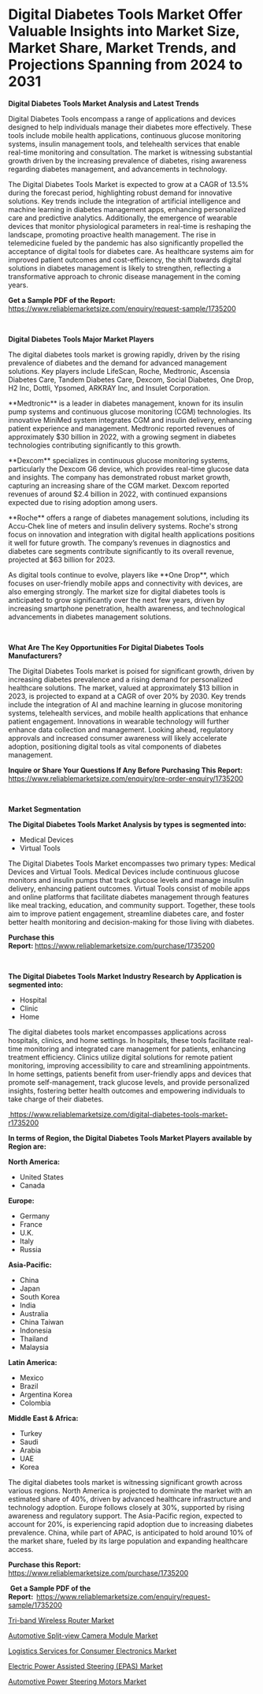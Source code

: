 <p><h1>Digital Diabetes Tools Market Offer Valuable Insights into Market Size, Market Share, Market Trends, and Projections Spanning from 2024 to 2031</h1></p><p><strong>Digital Diabetes Tools Market Analysis and Latest Trends</strong></p>
<p><p>Digital Diabetes Tools encompass a range of applications and devices designed to help individuals manage their diabetes more effectively. These tools include mobile health applications, continuous glucose monitoring systems, insulin management tools, and telehealth services that enable real-time monitoring and consultation. The market is witnessing substantial growth driven by the increasing prevalence of diabetes, rising awareness regarding diabetes management, and advancements in technology.</p><p>The Digital Diabetes Tools Market is expected to grow at a CAGR of 13.5% during the forecast period, highlighting robust demand for innovative solutions. Key trends include the integration of artificial intelligence and machine learning in diabetes management apps, enhancing personalized care and predictive analytics. Additionally, the emergence of wearable devices that monitor physiological parameters in real-time is reshaping the landscape, promoting proactive health management. The rise in telemedicine fueled by the pandemic has also significantly propelled the acceptance of digital tools for diabetes care. As healthcare systems aim for improved patient outcomes and cost-efficiency, the shift towards digital solutions in diabetes management is likely to strengthen, reflecting a transformative approach to chronic disease management in the coming years.</p></p>
<p><strong>Get a Sample PDF of the Report:&nbsp;</strong> <a href="https://www.reliablemarketsize.com/enquiry/request-sample/1735200?utm_campaign=1105&utm_medium=2&utm_source=Github&utm_content=ia&utm_term=13102024&utm_id=digital-diabetes-tools">https://www.reliablemarketsize.com/enquiry/request-sample/1735200</a></p>
<p>&nbsp;</p>
<p><strong>Digital Diabetes Tools Major Market Players</strong></p>
<p><p>The digital diabetes tools market is growing rapidly, driven by the rising prevalence of diabetes and the demand for advanced management solutions. Key players include LifeScan, Roche, Medtronic, Ascensia Diabetes Care, Tandem Diabetes Care, Dexcom, Social Diabetes, One Drop, H2 Inc, Dottli, Ypsomed, ARKRAY Inc, and Insulet Corporation.</p><p>**Medtronic** is a leader in diabetes management, known for its insulin pump systems and continuous glucose monitoring (CGM) technologies. Its innovative MiniMed system integrates CGM and insulin delivery, enhancing patient experience and management. Medtronic reported revenues of approximately $30 billion in 2022, with a growing segment in diabetes technologies contributing significantly to this growth.</p><p>**Dexcom** specializes in continuous glucose monitoring systems, particularly the Dexcom G6 device, which provides real-time glucose data and insights. The company has demonstrated robust market growth, capturing an increasing share of the CGM market. Dexcom reported revenues of around $2.4 billion in 2022, with continued expansions expected due to rising adoption among users.</p><p>**Roche** offers a range of diabetes management solutions, including its Accu-Chek line of meters and insulin delivery systems. Roche's strong focus on innovation and integration with digital health applications positions it well for future growth. The company’s revenues in diagnostics and diabetes care segments contribute significantly to its overall revenue, projected at $63 billion for 2023.</p><p>As digital tools continue to evolve, players like **One Drop**, which focuses on user-friendly mobile apps and connectivity with devices, are also emerging strongly. The market size for digital diabetes tools is anticipated to grow significantly over the next few years, driven by increasing smartphone penetration, health awareness, and technological advancements in diabetes management solutions.</p></p>
<p>&nbsp;</p>
<p><strong>What Are The Key Opportunities For Digital Diabetes Tools Manufacturers?</strong></p>
<p><p>The Digital Diabetes Tools market is poised for significant growth, driven by increasing diabetes prevalence and a rising demand for personalized healthcare solutions. The market, valued at approximately $13 billion in 2023, is projected to expand at a CAGR of over 20% by 2030. Key trends include the integration of AI and machine learning in glucose monitoring systems, telehealth services, and mobile health applications that enhance patient engagement. Innovations in wearable technology will further enhance data collection and management. Looking ahead, regulatory approvals and increased consumer awareness will likely accelerate adoption, positioning digital tools as vital components of diabetes management.</p></p>
<p><strong>Inquire or Share Your Questions If Any Before Purchasing This Report:</strong> <a href="https://www.reliablemarketsize.com/enquiry/pre-order-enquiry/1735200?utm_campaign=1105&utm_medium=2&utm_source=Github&utm_content=ia&utm_term=13102024&utm_id=digital-diabetes-tools">https://www.reliablemarketsize.com/enquiry/pre-order-enquiry/1735200</a></p>
<p>&nbsp;</p>
<p><strong>Market Segmentation</strong></p>
<p><strong>The Digital Diabetes Tools Market Analysis by types is segmented into:</strong></p>
<p><ul><li>Medical Devices</li><li>Virtual Tools</li></ul></p>
<p><p>The Digital Diabetes Tools Market encompasses two primary types: Medical Devices and Virtual Tools. Medical Devices include continuous glucose monitors and insulin pumps that track glucose levels and manage insulin delivery, enhancing patient outcomes. Virtual Tools consist of mobile apps and online platforms that facilitate diabetes management through features like meal tracking, education, and community support. Together, these tools aim to improve patient engagement, streamline diabetes care, and foster better health monitoring and decision-making for those living with diabetes.</p></p>
<p><strong>Purchase this Report:&nbsp;</strong><a href="https://www.reliablemarketsize.com/purchase/1735200?utm_campaign=1105&utm_medium=2&utm_source=Github&utm_content=ia&utm_term=13102024&utm_id=digital-diabetes-tools">https://www.reliablemarketsize.com/purchase/1735200</a></p>
<p>&nbsp;</p>
<p><strong>The Digital Diabetes Tools Market Industry Research by Application is segmented into:</strong></p>
<p><ul><li>Hospital</li><li>Clinic</li><li>Home</li></ul></p>
<p><p>The digital diabetes tools market encompasses applications across hospitals, clinics, and home settings. In hospitals, these tools facilitate real-time monitoring and integrated care management for patients, enhancing treatment efficiency. Clinics utilize digital solutions for remote patient monitoring, improving accessibility to care and streamlining appointments. In home settings, patients benefit from user-friendly apps and devices that promote self-management, track glucose levels, and provide personalized insights, fostering better health outcomes and empowering individuals to take charge of their diabetes.</p></p>
<p><a href="https://www.reliablemarketsize.com/digital-diabetes-tools-market-r1735200?utm_campaign=1105&utm_medium=2&utm_source=Github&utm_content=ia&utm_term=13102024&utm_id=digital-diabetes-tools">&nbsp;https://www.reliablemarketsize.com/digital-diabetes-tools-market-r1735200</a></p>
<p><strong>In terms of Region, the Digital Diabetes Tools Market Players available by Region are:</strong></p>
<p>
    <p> <strong> North America: </strong>
        <ul>
            <li>United States</li>
            <li>Canada</li>
        </ul>
        </p> 
    <p> <strong> Europe: </strong>
        <ul>
            <li>Germany</li>
            <li>France</li>
            <li>U.K.</li>
            <li>Italy</li>
            <li>Russia</li>
        </ul>
        </p> 
    <p> <strong> Asia-Pacific: </strong>
        <ul>
            <li>China</li>
            <li>Japan</li>
            <li>South Korea</li>
            <li>India</li>
            <li>Australia</li>
            <li>China Taiwan</li>
            <li>Indonesia</li>
            <li>Thailand</li>
            <li>Malaysia</li>
        </ul>
        </p> 
    <p> <strong> Latin America: </strong>
        <ul>
            <li>Mexico</li>
            <li>Brazil</li>
            <li>Argentina Korea</li>
            <li>Colombia</li>
        </ul>
        </p> 
    <p> <strong> Middle East & Africa: </strong>
        <ul>
            <li>Turkey</li>
            <li>Saudi</li>
            <li>Arabia</li>
            <li>UAE</li>
            <li>Korea</li>
        </ul>
    </p>
    </p>
<p><p>The digital diabetes tools market is witnessing significant growth across various regions. North America is projected to dominate the market with an estimated share of 40%, driven by advanced healthcare infrastructure and technology adoption. Europe follows closely at 30%, supported by rising awareness and regulatory support. The Asia-Pacific region, expected to account for 20%, is experiencing rapid adoption due to increasing diabetes prevalence. China, while part of APAC, is anticipated to hold around 10% of the market share, fueled by its large population and expanding healthcare access.</p></p>
<p><strong>Purchase this Report: </strong><a href="https://www.reliablemarketsize.com/purchase/1735200?utm_campaign=1105&utm_medium=2&utm_source=Github&utm_content=ia&utm_term=13102024&utm_id=digital-diabetes-tools">https://www.reliablemarketsize.com/purchase/1735200</a></p>
<p>&nbsp;<strong>Get a Sample PDF of the Report:&nbsp;&nbsp;</strong><a href="https://www.reliablemarketsize.com/enquiry/request-sample/1735200?utm_campaign=1105&utm_medium=2&utm_source=Github&utm_content=ia&utm_term=13102024&utm_id=digital-diabetes-tools">https://www.reliablemarketsize.com/enquiry/request-sample/1735200</a></p>
<p><strong></strong></p>
<p><p><a href="https://github.com/caetlinivcar/Market-Research-Report-List-1/blob/main/tri-band-wireless-router-market.md?utm_campaign=1105&utm_medium=2&utm_source=Github&utm_content=ia&utm_term=13102024&utm_id=digital-diabetes-tools">Tri-band Wireless Router Market</a></p><p><a href="https://www.linkedin.com/pulse/global-perspectives-automotive-split-view-camera-module-market-4jtzc?utm_campaign=1105&utm_medium=2&utm_source=Github&utm_content=ia&utm_term=13102024&utm_id=digital-diabetes-tools">Automotive Split-view Camera Module Market</a></p><p><a href="https://github.com/judesaxav/Market-Research-Report-List-1/blob/main/logistics-services-for-consumer-electronics-market.md?utm_campaign=1105&utm_medium=2&utm_source=Github&utm_content=ia&utm_term=13102024&utm_id=digital-diabetes-tools">Logistics Services for Consumer Electronics Market</a></p><p><a href="https://www.linkedin.com/pulse/electric-power-assisted-steering-epas-market-research-c4qkc?utm_campaign=1105&utm_medium=2&utm_source=Github&utm_content=ia&utm_term=13102024&utm_id=digital-diabetes-tools">Electric Power Assisted Steering (EPAS) Market</a></p><p><a href="https://www.linkedin.com/pulse/global-automotive-power-steering-motors-market-trends-yfc2c?utm_campaign=1105&utm_medium=2&utm_source=Github&utm_content=ia&utm_term=13102024&utm_id=digital-diabetes-tools">Automotive Power Steering Motors Market</a></p></p>